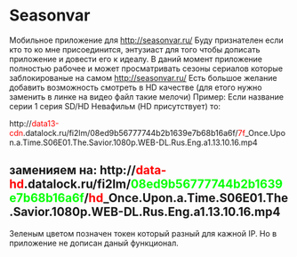 # Seasonvar
Мобильное приложение для http://seasonvar.ru/ Буду признателен если кто то ко мне присоединится, энтузиаст для того чтобы дописать приложение и довести его к идеалу. В даний момент приложение полностью рабочее и может просматривать сезоны сериалов которые заблокированые на самом http://seasonvar.ru/
Есть большое желание добавить возможность смотреть в HD качестве (для етого нужно заменить в линке на видео файл такие мелочи)
Пример: Если название серии 1 серия SD/HD Невафильм (HD присутствует) то:

http://<span style="color:red;">data13-cdn</span>.datalock.ru/fi2lm/08ed9b56777744b2b1639e7b68b16a6f/<span style="color:red;">7f</span>_Once.Upon.a.Time.S06E01.The.Savior.1080p.WEB-DL.Rus.Eng.a1.13.10.16.mp4

заменияем на:
http://<span style="color:#FF0000;">data-hd</span>.datalock.ru/fi2lm/<span style="color:#00FF00;">08ed9b56777744b2b1639e7b68b16a6f</span>/<span style="color:#FF0000;">hd</span>_Once.Upon.a.Time.S06E01.The.Savior.1080p.WEB-DL.Rus.Eng.a1.13.10.16.mp4
--------------------------------------------
Зеленым цветом позначен токен который разный для кажной IP.
Но в приложение не дописан даный функционал. 
